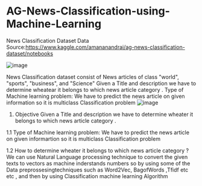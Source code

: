 # AG-News-Classification-using-Machine-Learning
News Classification Dataset
Data Source:https://www.kaggle.com/amananandrai/ag-news-classification-dataset/notebooks

![image](https://user-images.githubusercontent.com/61958476/109810876-1bc42780-7c50-11eb-9048-b3175d44f005.png)

News Classification dataset consist of News articles of class "world", "sports", "business", and "Science"
Given a Title and description we have to determine wheatear it belongs to which news article category .
Type of Machine learning problem:
We have to predict the news article on given information so it is multiclass Classification problem
![image](https://user-images.githubusercontent.com/61958476/109810931-372f3280-7c50-11eb-8fee-e54a4836535e.png)

1. Objective
Given a Title and description we have to determine wheater it belongs to which news article category .

1.1 Type of Machine learning problem:
We have to predict the news article on given informartion so it is multiclass Classification problem

1.2 How to determine wheater it belongs to which news article category ?
We can use Natural Language processing technique to convert the given texts to vectors as machine inderstands numbers so by using some of the Data preprossesingtechniques such as Word2Vec, BagofWords ,Tfidf etc etc , and then by using Classification machine learning Algorithm

